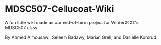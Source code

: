 # MDSC507-Cellucoat-Wiki

A fun little wiki made as our end-of-term project for Winter2022's MDSC507 class.

By Ahmed Almousawi, Seleem Badawy, Marian Grell, and Danielle Korsrud
